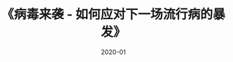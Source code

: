 ---
title: 《病毒来袭 - 如何应对下一场流行病的暴发》
page: readings
comment: 
date: 2020-01
douban: https://book.douban.com/subject/25857941/
tags: 
- 其他
---